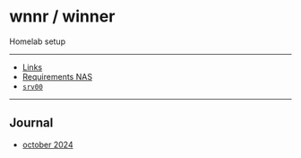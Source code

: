 # wnnr / winner

Homelab setup

---

* [Links](links.md)
* [Requirements NAS](requirements.md)
* [`srv00`](srv00/index.md)

---

## Journal

* [october 2024](2024m10.md)

